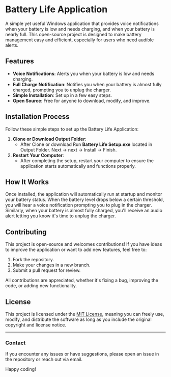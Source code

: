 # Battery Life Application

A simple yet useful Windows application that provides voice notifications when your battery is low and needs charging, and when your battery is nearly full. This open-source project is designed to make battery management easy and efficient, especially for users who need audible alerts.

## Features

- **Voice Notifications**: Alerts you when your battery is low and needs charging.
- **Full Charge Notification**: Notifies you when your battery is almost fully charged, prompting you to unplug the charger.
- **Simple Installation**: Set up in a few easy steps.
- **Open Source**: Free for anyone to download, modify, and improve.

## Installation Process

Follow these simple steps to set up the Battery Life Application:

1. **Clone or Download Output Folder**:
   - After Clone or download Run **Battery Life Setup.exe** located in Output Folder. Next -> next -> Install -> Finish. 
2. **Restart Your Computer**:
   - After completing the setup, restart your computer to ensure the application starts automatically and functions properly.

## How It Works

Once installed, the application will automatically run at startup and monitor your battery status. When the battery level drops below a certain threshold, you will hear a voice notification prompting you to plug in the charger. Similarly, when your battery is almost fully charged, you'll receive an audio alert letting you know it's time to unplug the charger.

## Contributing

This project is open-source and welcomes contributions! If you have ideas to improve the application or want to add new features, feel free to:

1. Fork the repository.
2. Make your changes in a new branch.
3. Submit a pull request for review.

All contributions are appreciated, whether it's fixing a bug, improving the code, or adding new functionality.

## License

This project is licensed under the [MIT License](LICENSE), meaning you can freely use, modify, and distribute the software as long as you include the original copyright and license notice.

---

### Contact

If you encounter any issues or have suggestions, please open an issue in the repository or reach out via email.

Happy coding!
